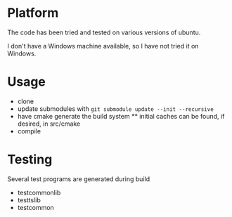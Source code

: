 Platform
======
The code has been tried and tested on various versions of ubuntu.

I don't have a Windows machine available, so I have not tried it on Windows.

Usage
======
* clone
* update submodules with `git submodule update --init --recursive`
* have cmake generate the build system
** initial caches can be found, if desired, in src/cmake
* compile

Testing
======
Several test programs are generated during build
* testcommonlib
* testtslib
* testcommon
